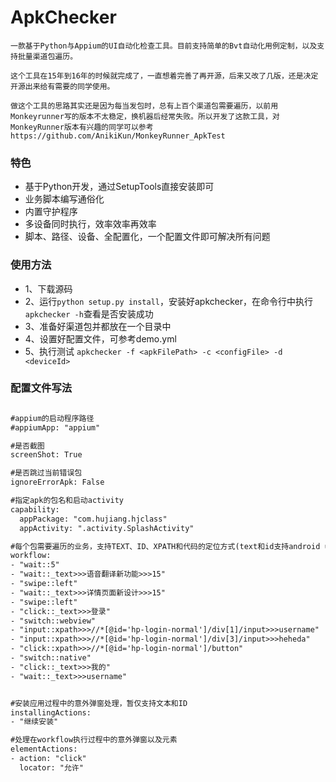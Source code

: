 
# ApkChecker
    一款基于Python与Appium的UI自动化检查工具。目前支持简单的Bvt自动化用例定制，以及支持批量渠道包遍历。

    这个工具在15年到16年的时候就完成了，一直想着完善了再开源，后来又改了几版，还是决定开源出来给有需要的同学使用。

    做这个工具的思路其实还是因为每当发包时，总有上百个渠道包需要遍历，以前用Monkeyrunner写的版本不太稳定，换机器后经常失败。所以开发了这款工具，对MonkeyRunner版本有兴趣的同学可以参考https://github.com/AnikiKun/MonkeyRunner_ApkTest


### 特色
- 基于Python开发，通过SetupTools直接安装即可
- 业务脚本编写通俗化
- 内置守护程序
- 多设备同时执行，效率效率再效率
- 脚本、路径、设备、全配置化，一个配置文件即可解决所有问题

### 使用方法

- 1、下载源码
- 2、运行`python setup.py install`，安装好apkchecker，在命令行中执行`apkchecker -h`查看是否安装成功
- 3、准备好渠道包并都放在一个目录中
- 4、设置好配置文件，可参考demo.yml
- 5、执行测试
`apkchecker -f <apkFilePath> -c <configFile> -d <deviceId>`


### 配置文件写法
```xml

#appium的启动程序路径
#appiumApp: "appium"

#是否截图
screenShot: True

#是否跳过当前错误包
ignoreErrorApk: False

#指定apk的包名和启动activity
capability:
  appPackage: "com.hujiang.hjclass"
  appActivity: ".activity.SplashActivity"

#每个包需要遍历的业务，支持TEXT、ID、XPATH和代码的定位方式(text和id支持android uiautomator的定位方式，写法：_text, _id)
workflow:
- "wait::5"
- "wait::_text>>>语音翻译新功能>>>15"
- "swipe::left"
- "wait::_text>>>详情页面新设计>>>15"
- "swipe::left"
- "click::_text>>>登录"
- "switch::webview"
- "input::xpath>>>//*[@id='hp-login-normal']/div[1]/input>>>username"
- "input::xpath>>>//*[@id='hp-login-normal']/div[3]/input>>>heheda"
- "click::xpath>>>//*[@id='hp-login-normal']/button"
- "switch::native"
- "click::_text>>>我的"
- "wait::_text>>>username"


#安装应用过程中的意外弹窗处理，暂仅支持文本和ID
installingActions:
- "继续安装"

#处理在workflow执行过程中的意外弹窗以及元素
elementActions:
- action: "click"
  locator: "允许"
```



